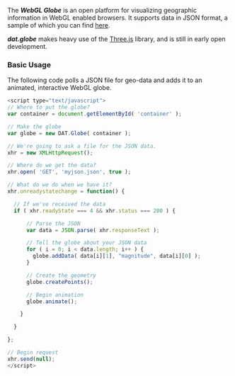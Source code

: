 The ***WebGL Globe*** is an open platform for visualizing geographic
information in
 WebGL enabled browsers. It supports data in JSON format,
 a sample of which you can find [here](https://https://github.com/dataarts/dat.globe/raw/master/globe/population909500.json).

***dat.globe*** makes heavy use of the [Three.js](https://github.com/mrdoob/three.js/)
library, and is still in early open development.

### Basic Usage ###

The following code polls a JSON file for geo-data and adds it to an animated,
 interactive WebGL globe.

```javascript
<script type="text/javascript">
// Where to put the globe?
var container = document.getElementById( 'container' );

// Make the globe
var globe = new DAT.Globe( container );

// We're going to ask a file for the JSON data.
xhr = new XMLHttpRequest();

// Where do we get the data?
xhr.open( 'GET', 'myjson.json', true );

// What do we do when we have it?
xhr.onreadystatechange = function() {

  // If we've received the data
  if ( xhr.readyState === 4 && xhr.status === 200 ) {

      // Parse the JSON
      var data = JSON.parse( xhr.responseText );

      // Tell the globe about your JSON data
      for ( i = 0; i < data.length; i++ ) {
        globe.addData( data[i][1], "magnitude", data[i][0] );
      }

      // Create the geometry
      globe.createPoints();

      // Begin animation
      globe.animate();

    }

  }

};

// Begin request
xhr.send(null);
</script>
```